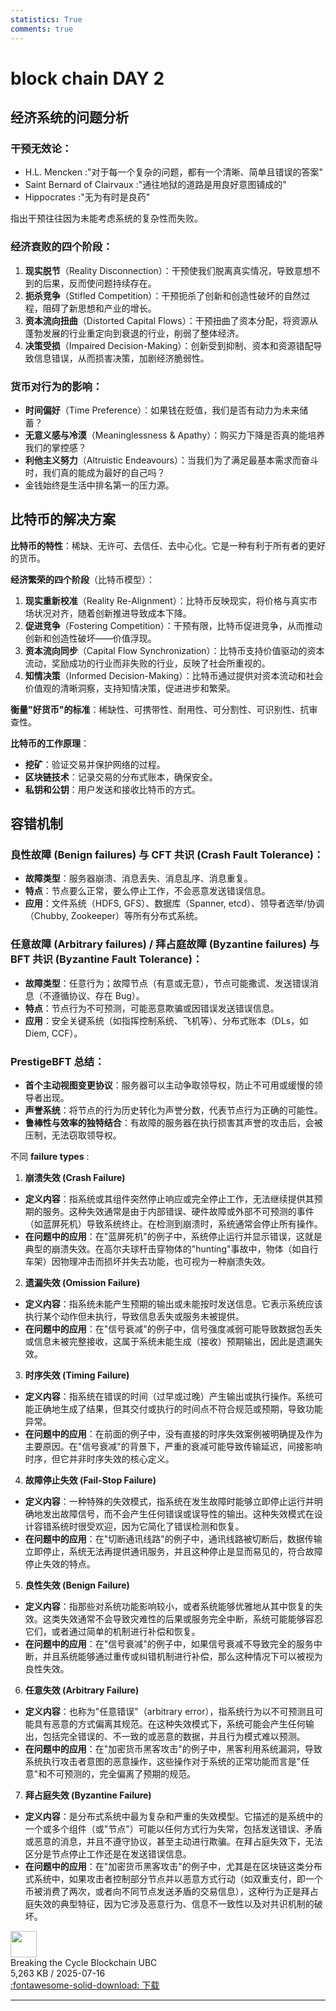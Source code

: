 ```yaml
---
statistics: True
comments: true
---
```



# block chain DAY 2

## 经济系统的问题分析

### **干预无效论**：

- H.L. Mencken :"对于每一个复杂的问题，都有一个清晰、简单且错误的答案"
- Saint Bernard of Clairvaux :"通往地狱的道路是用良好意图铺成的"
- Hippocrates :"无为有时是良药"

指出干预往往因为未能考虑系统的复杂性而失败。

### **经济衰败的四个阶段**：

1. **现实脱节**（Reality Disconnection）：干预使我们脱离真实情况，导致意想不到的后果，反而使问题持续存在。
2. **扼杀竞争**（Stifled Competition）：干预扼杀了创新和创造性破坏的自然过程，阻碍了新思想和产业的增长。
3. **资本流向扭曲**（Distorted Capital Flows）：干预扭曲了资本分配，将资源从蓬勃发展的行业重定向到衰退的行业，削弱了整体经济。
4. **决策受损**（Impaired Decision-Making）：创新受到抑制、资本和资源错配导致信息错误，从而损害决策，加剧经济脆弱性。

### **货币对行为的影响**：

- **时间偏好**（Time Preference）：如果钱在贬值，我们是否有动力为未来储蓄？
- **无意义感与冷漠**（Meaninglessness & Apathy）：购买力下降是否真的能培养我们的掌控感？
- **利他主义努力**（Altruistic Endeavours）：当我们为了满足最基本需求而奋斗时，我们真的能成为最好的自己吗？
- 金钱始终是生活中排名第一的压力源。

## **比特币的解决方案**

**比特币的特性**：稀缺、无许可、去信任、去中心化。它是一种有利于所有者的更好的货币。

**经济繁荣的四个阶段**（比特币模型）：

1. **现实重新校准**（Reality Re-Alignment）：比特币反映现实，将价格与真实市场状况对齐，随着创新推进导致成本下降。
2. **促进竞争**（Fostering Competition）：干预有限，比特币促进竞争，从而推动创新和创造性破坏——价值浮现。
3. **资本流向同步**（Capital Flow Synchronization）：比特币支持价值驱动的资本流动，奖励成功的行业而非失败的行业，反映了社会所重视的。
4. **知情决策**（Informed Decision-Making）：比特币通过提供对资本流动和社会价值观的清晰洞察，支持知情决策，促进进步和繁荣。

**衡量"好货币"的标准**：稀缺性、可携带性、耐用性、可分割性、可识别性、抗审查性。

**比特币的工作原理**：

- **挖矿**：验证交易并保护网络的过程。
- **区块链技术**：记录交易的分布式账本，确保安全。
- **私钥和公钥**：用户发送和接收比特币的方式。

## **容错机制**

### **良性故障 (Benign failures) 与 CFT 共识 (Crash Fault Tolerance)**：

* **故障类型**：服务器崩溃、消息丢失、消息乱序、消息重复。
* **特点**：节点要么正常，要么停止工作，不会恶意发送错误信息。
* **应用**：文件系统（HDFS, GFS）、数据库（Spanner, etcd）、领导者选举/协调（Chubby, Zookeeper）等所有分布式系统。

### **任意故障 (Arbitrary failures) / 拜占庭故障 (Byzantine failures) 与 BFT 共识 (Byzantine Fault Tolerance)**：

* **故障类型**：任意行为；故障节点（有意或无意），节点可能撒谎、发送错误消息（不遵循协议、存在 Bug）。
* **特点**：节点行为不可预测，可能恶意欺骗或因错误发送错误信息。
* **应用**：安全关键系统（如指挥控制系统、飞机等）、分布式账本（DLs，如 Diem, CCF）。

### **PrestigeBFT 总结**：

* **首个主动视图变更协议**：服务器可以主动争取领导权，防止不可用或缓慢的领导者出现。
* **声誉系统**：将节点的行为历史转化为声誉分数，代表节点行为正确的可能性。
* **鲁棒性与效率的独特结合**：有故障的服务器在执行损害其声誉的攻击后，会被压制，无法窃取领导权。

不同 **failure types** :

1.  **崩溃失效 (Crash Failure)**

* **定义内容**：指系统或其组件突然停止响应或完全停止工作，无法继续提供其预期的服务。这种失效通常是由于内部错误、硬件故障或外部不可预测的事件（如蓝屏死机）导致系统终止。在检测到崩溃时，系统通常会停止所有操作。
* **在问题中的应用**：在"蓝屏死机"的例子中，系统停止运行并显示错误，这就是典型的崩溃失效。在高尔夫球杆击穿物体的"hunting"事故中，物体（如自行车架）因物理冲击而损坏并失去功能，也可视为一种崩溃失效。

2.  **遗漏失效 (Omission Failure)**

* **定义内容**：指系统未能产生预期的输出或未能按时发送信息。它表示系统应该执行某个动作但未执行，导致信息丢失或服务未被提供。
* **在问题中的应用**：在"信号衰减"的例子中，信号强度减弱可能导致数据包丢失或信息未被完整接收，这属于系统未能生成（接收）预期输出，因此是遗漏失效。

3.  **时序失效 (Timing Failure)**

* **定义内容**：指系统在错误的时间（过早或过晚）产生输出或执行操作。系统可能正确地生成了结果，但其交付或执行的时间点不符合规范或预期，导致功能异常。
* **在问题中的应用**：在前面的例子中，没有直接的时序失效案例被明确提及作为主要原因。在"信号衰减"的背景下，严重的衰减可能导致传输延迟，间接影响时序，但它并非时序失效的核心定义。

4.  **故障停止失效 (Fail-Stop Failure)**

* **定义内容**：一种特殊的失效模式，指系统在发生故障时能够立即停止运行并明确地发出故障信号，而不会产生任何错误或误导性的输出。这种失效模式在设计容错系统时很受欢迎，因为它简化了错误检测和恢复。
* **在问题中的应用**：在"切断通讯线路"的例子中，通讯线路被切断后，数据传输立即停止，系统无法再提供通讯服务，并且这种停止是显而易见的，符合故障停止失效的特点。

5.  **良性失效 (Benign Failure)**

* **定义内容**：指那些对系统功能影响较小，或者系统能够优雅地从其中恢复的失效。这类失效通常不会导致灾难性的后果或服务完全中断，系统可能能够容忍它们，或者通过简单的机制进行补偿和恢复。
* **在问题中的应用**：在"信号衰减"的例子中，如果信号衰减不导致完全的服务中断，并且系统能够通过重传或纠错机制进行补偿，那么这种情况下可以被视为良性失效。

6.  **任意失效 (Arbitrary Failure)**

* **定义内容**：也称为"任意错误"（arbitrary error），指系统行为以不可预测且可能具有恶意的方式偏离其规范。在这种失效模式下，系统可能会产生任何输出，包括完全错误的、不一致的或恶意的数据，并且行为模式难以预测。
* **在问题中的应用**：在"加密货币黑客攻击"的例子中，黑客利用系统漏洞，导致系统执行攻击者意图的恶意操作，这些操作对于系统的正常功能而言是"任意"和不可预测的，完全偏离了预期的规范。

7.  **拜占庭失效 (Byzantine Failure)**

* **定义内容**：是分布式系统中最为复杂和严重的失效模型。它描述的是系统中的一个或多个组件（或"节点"）可能以任何方式行为失常，包括发送错误、矛盾或恶意的消息，并且不遵守协议，甚至主动进行欺骗。在拜占庭失效下，无法区分是节点停止工作还是在发送错误信息。
* **在问题中的应用**：在"加密货币黑客攻击"的例子中，尤其是在区块链这类分布式系统中，如果攻击者控制部分节点并以恶意方式行动（如双重支付，即一个币被消费了两次，或者向不同节点发送矛盾的交易信息），这种行为正是拜占庭失效的典型特征，因为它涉及恶意行为、信息不一致性以及对共识机制的破坏。

<div class="card file-block" markdown="1">
<div class="file-icon"><img src="/Notebook/assets/images/pdf.svg" style="height: 3em;"></div>
<div class="file-body">
<div class="file-title"> Breaking the Cycle Blockchain UBC </div>
<div class="file-meta"> 5,263 KB / 2025-07-16</div>
</div>
<a class="down-button" target="_blank" href="/Notebook/Miscellaneous/UBC/Breaking the Cycle Blockchain UBC.pdf" markdown="1">:fontawesome-solid-download: 下载</a>
</div>

---
